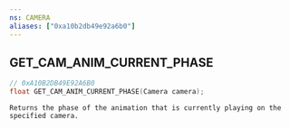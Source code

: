 ```yaml
---
ns: CAMERA
aliases: ["0xa10b2db49e92a6b0"]
---
```

## GET_CAM_ANIM_CURRENT_PHASE

```c
// 0xA10B2DB49E92A6B0
float GET_CAM_ANIM_CURRENT_PHASE(Camera camera);
```

```
Returns the phase of the animation that is currently playing on the specified camera.
```
